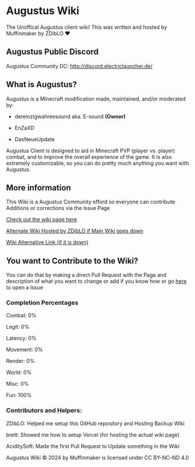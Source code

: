 # Augustus Wiki
The Unoffical Augustus client wiki! This was written and hosted by Muffinmaker by ZDibLO ❤️

## Augustus Public Discord
Augustus Community DC: http://discord.electriclauncher.de/ 

## What is Augustus?
Augustus is a Minecraft modification made, maintained, and/or moderated by:

- dereinzigwahreesound aka. E-sound **(Owner)**

- EnZaXD

- DasNeueUpdate

Augustus Client is designed to aid in Minecraft PVP (player vs. player) combat, and to improve the overall experience of the game. It is also extremely customizable, so you can do pretty much anything you want with Augustus.

## More information
This Wiki is a Augustus Community efford so everyone can contribute Additions or corrections via the Issue Page

[Check out the wiki page here](https://augustus-wiki.vercel.app/)

[Alternate Wiki Hosted by ZDibLO if Main Wiki goes down](https://augiwiki.zdiblo.lol/)

[Wiki Alternative Link (if it is down)](https://github.com/Muffinmaker2/Augustus-Wiki/tree/master/src/content/docs)

## You want to Contribute to the Wiki?
You can do that by making a direct Pull Request with the Page and description of what you want to change or add if you know how or go [here](https://github.com/Muffinmaker2/Augustus-Wiki/issues/new/choose) to open a Issue


### Completion Percentages

Combat: 0%

Legit: 0%

Latency: 0%

Movement: 0%

Render: 0%

World: 0%

Misc: 0%

Fun: 100%

### Contributors and Helpers:

ZDibLO: Helped me setup this GitHub repository and Hosting Backup Wiki

brett: Showed me how to setup Vercel (for hosting the actual wiki page)

AciditySoft: Made the first Pull Request to Update something in the Wiki

 Augustus Wiki © 2024 by Muffinmaker is licensed under CC BY-NC-ND 4.0 
 
